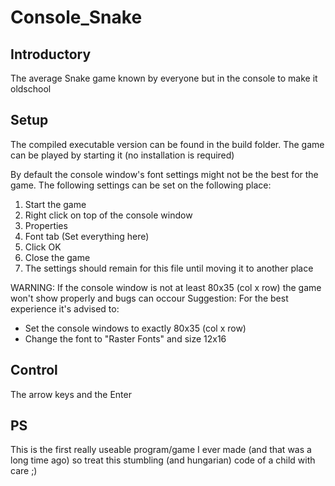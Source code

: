 # Console_Snake
## Introductory
The average Snake game known by everyone but in the console to make it oldschool
## Setup
The compiled executable version can be found in the build folder. The game can be played by starting it (no installation is required)

By default the console window's font settings might not be the best for the game. The following settings can be set on the following place:
1) Start the game
2) Right click on top of the console window
3) Properties
4) Font tab (Set everything here)
5) Click OK
6) Close the game
7) The settings should remain for this file until moving it to another place

WARNING: If the console window is not at least 80x35 (col x row) the game won't show properly and bugs can occour
Suggestion: For the best experience it's advised to:
- Set the console windows to exactly 80x35 (col x row)
- Change the font to "Raster Fonts" and size 12x16
## Control
The arrow keys and the Enter
## PS
This is the first really useable program/game I ever made (and that was a long time ago) so treat this stumbling (and hungarian) code of a child with care ;)
